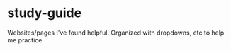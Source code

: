 # study-guide
Websites/pages I've found helpful. Organized with dropdowns, etc to help me practice.
